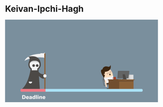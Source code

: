# Keivan-Ipchi-Hagh

![Cover](https://github.com/keivanipchihagh/Keivan-Ipchi-Hagh/blob/main/cover.gif "Cover")
